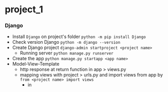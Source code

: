 # project_1

### Django
- Install `Django` on project's folder `python -m pip install Django`
- Check version Django `python -m django --version`
- Create Django project `django-admin startproject <project name>`
  - Running server `python manage.py runserver`
- Create the app `python manage.py startapp <app name>`
- Model-View-Template 
  - http response at return function in app > views.py
  - mapping views with project > urls.py and import views from app by `from <project name> import views`
    - in 
